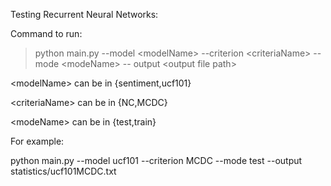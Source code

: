 

Testing Recurrent Neural Networks: 

Command to run: 

> python main.py --model \<modelName> --criterion \<criteriaName> --mode \<modeName> -- output \<output file path>

\<modelName> can be in {sentiment,ucf101}
  
\<criteriaName> can be in {NC,MCDC}
  
\<modeName> can be in {test,train}

For example: 

python main.py --model ucf101 --criterion MCDC --mode test --output statistics/ucf101MCDC.txt
